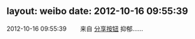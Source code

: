 layout: weibo
date: 2012-10-16 09:55:39
---
2012-10-16 09:55:39  &nbsp;&nbsp;&nbsp;&nbsp;&nbsp;&nbsp; 来自 <a href="http://app.weibo.com/t/feed/cUcI1A" rel="nofollow">分享按钮</a>
抑郁…… ​​​

